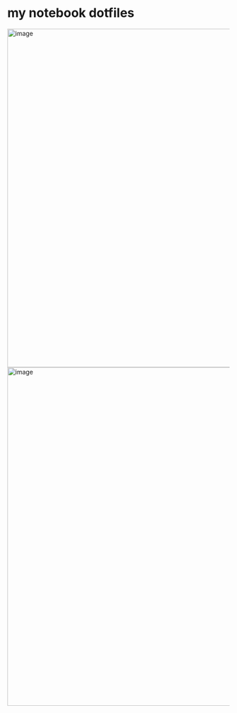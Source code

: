 # my notebook dotfiles 

<img width="1366" height="768" alt="image" src="https://github.com/user-attachments/assets/978d47e5-6975-482d-ac06-cb54d920ab5d" />
<img width="1366" height="768" alt="image" src="https://github.com/user-attachments/assets/428ae5ca-969d-4470-9bc3-86d9b27b52e1" />

